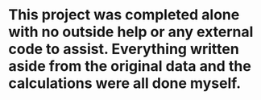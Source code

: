 # This project was completed alone with no outside help or any external code to assist. Everything written aside from the original data and the calculations were all done myself.
